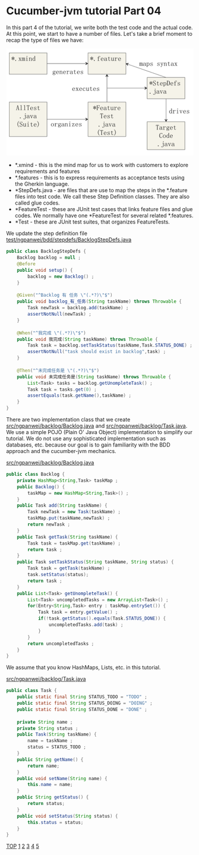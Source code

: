 Cucumber-jvm tutorial Part 04
=============================

In this part 4 of the tutorial, we write both the test code and the actual code.
At this point, we start to have a number of files. Let's take a brief moment to recap the type of files 
we have:

![FileTypes](help/BDD-Part-04-01-FileType.png)
- *.xmind - this is the mind map for us to work with customers to explore requirements and features
- *.features - this is to express requirements as acceptance tests using the Gherkin language.
- *StepDefs.java - are files that are use to map the steps in the *.feature files into test code. 
		We call these Step Definition classes. They are also called glue codes.
- *FeatureTest - these are JUnit test cases that links feature files and glue codes. We normally have one 
	*FeatureTest for several related *.features.
- *Test - these are JUnit test suites, that organizes FeatureTests.


We update the step definition file 
[test/ngpanwei/bdd/stepdefs/BacklogStepDefs.java](test/ngpanwei/bdd/stepdefs/BacklogStepDefs.java)
````java
public class BacklogStepDefs {
	Backlog backlog = null ;
	@Before
	public void setup() {
		backlog = new Backlog() ;
	}

	@Given("^Backlog 有 任务 \"(.*?)\"$")
	public void backlog_有_任务(String taskName) throws Throwable {
		Task newTask = backlog.add(taskName) ;
		assertNotNull(newTask) ;
	}

	@When("^我完成 \"(.*?)\"$")
	public void 我完成(String taskName) throws Throwable {
		Task task = backlog.setTaskStatus(taskName,Task.STATUS_DONE) ;
		assertNotNull("task should exist in backlog",task) ;
	}

	@Then("^未完成任务是 \"(.*?)\"$")
	public void 未完成任务是(String taskName) throws Throwable {
		List<Task> tasks = backlog.getUnompleteTask() ;
		Task task = tasks.get(0) ;
		assertEquals(task.getName(),taskName) ;
	}
}
````

There are two implementation class that we create
[src/ngpanwei/backlog/Backlog.java](src/ngpanwei/backlog/Backlog.java) and 
[src/ngpanwei/backlog/Task.java](src/ngpanwei/backlog/Task.java).
We use a simple POJO (Plain O' Java Object) implementation to simplify our tutorial. 
We do not use any sophisticated implementation such as databases, etc. because our 
goal is to gain familiarity with the BDD approach and the cucumber-jvm mechanics.

[src/ngpanwei/backlog/Backlog.java](src/ngpanwei/backlog/Backlog.java)
````java
public class Backlog {
	private HashMap<String,Task> taskMap ;
	public Backlog() {
		taskMap = new HashMap<String,Task>() ;
	}
	public Task add(String taskName) {
		Task newTask = new Task(taskName) ;
		taskMap.put(taskName,newTask) ;
		return newTask ;
	}
	public Task getTask(String taskName) {
		Task task = taskMap.get(taskName) ;
		return task ;
	}
	public Task setTaskStatus(String taskName, String status) {
		Task task = getTask(taskName) ;
		task.setStatus(status);
		return task ;
	}
	public List<Task> getUnompleteTask() {
		List<Task> uncompletedTasks = new ArrayList<Task>() ;
		for(Entry<String,Task> entry : taskMap.entrySet()) {
			Task task = entry.getValue() ;
			if(!task.getStatus().equals(Task.STATUS_DONE)) {
				uncompletedTasks.add(task) ;
			}
		}
		return uncompletedTasks ;
	}
}

````
We assume that you know HashMaps, Lists, etc. in this tutorial.

[src/ngpanwei/backlog/Task.java](src/ngpanwei/backlog/Task.java)
````java
public class Task {
	public static final String STATUS_TODO = "TODO" ;
	public static final String STATUS_DOING = "DOING" ;
	public static final String STATUS_DONE = "DONE" ;

	private String name ;
	private String status ;
	public Task(String taskName) {
		name = taskName ;
		status = STATUS_TODO ;
	}
	public String getName() {
		return name;
	}
	public void setName(String name) {
		this.name = name;
	}
	public String getStatus() {
		return status;
	}
	public void setStatus(String status) {
		this.status = status;
	}
}
````

[TOP](https://github.com/ngpanwei/cucumber-jvm-tutorial/blob/master/README.md)
[1](https://github.com/ngpanwei/cucumber-jvm-tutorial/blob/master/bdd-part-01-skeleton/README.md)
[2](https://github.com/ngpanwei/cucumber-jvm-tutorial/blob/master/bdd-part-02-features/README.md)
[3](https://github.com/ngpanwei/cucumber-jvm-tutorial/blob/master/bdd-part-03-test-skeleton/README.md)
[4](https://github.com/ngpanwei/cucumber-jvm-tutorial/blob/master/bdd-part-04-test-code/README.md)
[5](https://github.com/ngpanwei/cucumber-jvm-tutorial/blob/master/bdd-part-05-elaborate/README.md)

